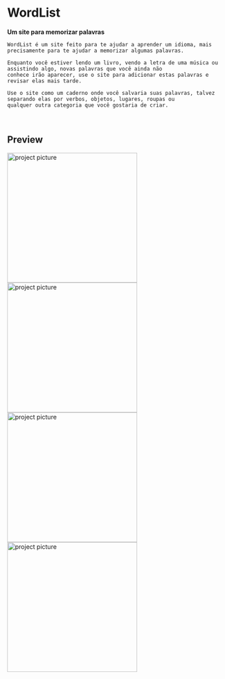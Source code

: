 # WordList
**Um site para memorizar palavras**

    WordList é um site feito para te ajudar a aprender um idioma, mais precisamente para te ajudar a memorizar algumas palavras.

    Enquanto você estiver lendo um livro, vendo a letra de uma música ou assistindo algo, novas palavras que você ainda não
    conhece irão aparecer, use o site para adicionar estas palavras e revisar elas mais tarde.

    Use o site como um caderno onde você salvaria suas palavras, talvez separando elas por verbos, objetos, lugares, roupas ou
    qualquer outra categoria que você gostaria de criar.

<br/>

## Preview

<div display="flex" >

  <img src="https://user-images.githubusercontent.com/88716893/210240536-54a40d21-0739-4293-8f33-c43ea9d29d1f.jpg" alt="project picture" width="300px" /> 
  <img src="https://user-images.githubusercontent.com/88716893/210240535-887d2452-5b76-4d83-b0a6-5190bd4ebb70.jpg" alt="project picture" width="300px" />
  <img src="https://user-images.githubusercontent.com/88716893/210287488-bc6c968c-116d-4b1e-ba5f-cff07e5a4f1a.jpg" alt="project picture" width="300px" />
  <img src="https://user-images.githubusercontent.com/88716893/212788129-a467d4cf-aea5-4cf7-bda0-fcd8623c8fa2.jpg" alt="project picture" width="300px" />
  

</div>
